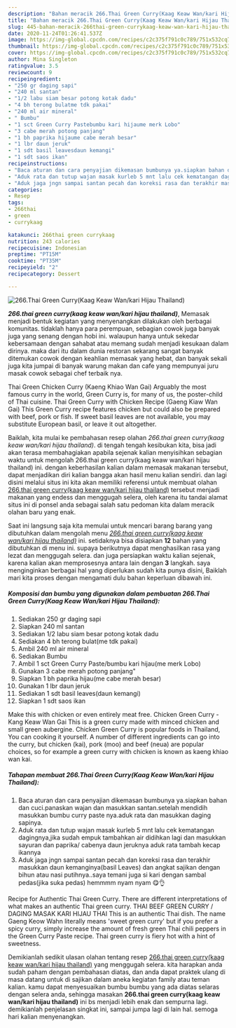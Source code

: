 ```yaml
---
description: "Bahan meracik 266.Thai Green Curry(Kaag Keaw Wan/kari Hijau Thailand), Lezat Sekali"
title: "Bahan meracik 266.Thai Green Curry(Kaag Keaw Wan/kari Hijau Thailand), Lezat Sekali"
slug: 445-bahan-meracik-266thai-green-currykaag-keaw-wan-kari-hijau-thailand-lezat-sekali
date: 2020-11-24T01:26:41.537Z
image: https://img-global.cpcdn.com/recipes/c2c375f791c0c789/751x532cq70/266thai-green-currykaag-keaw-wankari-hijau-thailand-foto-resep-utama.jpg
thumbnail: https://img-global.cpcdn.com/recipes/c2c375f791c0c789/751x532cq70/266thai-green-currykaag-keaw-wankari-hijau-thailand-foto-resep-utama.jpg
cover: https://img-global.cpcdn.com/recipes/c2c375f791c0c789/751x532cq70/266thai-green-currykaag-keaw-wankari-hijau-thailand-foto-resep-utama.jpg
author: Mina Singleton
ratingvalue: 3.5
reviewcount: 9
recipeingredient:
- "250 gr daging sapi"
- "240 ml santan"
- "1/2 labu siam besar potong kotak dadu"
- "4 bh terong bulatme tdk pakai"
- "240 ml air mineral"
- " Bumbu"
- "1 sct Green Curry Pastebumbu kari hijaume merk Lobo"
- "3 cabe merah potong panjang"
- "1 bh paprika hijaume cabe merah besar"
- "1 lbr daun jeruk"
- "1 sdt basil leavesdaun kemangi"
- "1 sdt saos ikan"
recipeinstructions:
- "Baca aturan dan cara penyajian dikemasan bumbunya ya.siapkan bahan dan cuci.panaskan wajan dan masukkan santan.setelah mendidih masukkan bumbu curry paste nya.aduk rata dan masukkan daging sapinya."
- "Aduk rata dan tutup wajan masak kurleb 5 mnt lalu cek kematangan dagingnya,jika sudah empuk tambahkan air didihkan lagi dan masukkan sayuran dan paprika/ cabenya daun jeruknya aduk rata tambah kecap ikannya"
- "Aduk jaga jngn sampai santan pecah dan koreksi rasa dan terakhir masukkan daun kemanginya(basil Leaves) dan angkat sajikan dengan bihun atau nasi putihnya..saya temani juga si kari dengan sambal pedas(jika suka pedas) hemmmm nyam nyam 😋👌"
categories:
- Resep
tags:
- 266thai
- green
- currykaag

katakunci: 266thai green currykaag 
nutrition: 243 calories
recipecuisine: Indonesian
preptime: "PT15M"
cooktime: "PT35M"
recipeyield: "2"
recipecategory: Dessert

---
```



![266.Thai Green Curry(Kaag Keaw Wan/kari Hijau Thailand)](https://img-global.cpcdn.com/recipes/c2c375f791c0c789/751x532cq70/266thai-green-currykaag-keaw-wankari-hijau-thailand-foto-resep-utama.jpg)

<b><i>266.thai green curry(kaag keaw wan/kari hijau thailand)</i></b>, Memasak menjadi bentuk kegiatan yang menyenangkan dilakukan oleh berbagai komunitas. tidaklah hanya para perempuan, sebagian cowok juga banyak juga yang senang dengan hobi ini. walaupun hanya untuk sekedar kebersamaan dengan sahabat atau memang sudah menjadi kesukaan dalam dirinya. maka dari itu dalam dunia restoran sekarang sangat banyak ditemukan cowok dengan keahlian memasak yang hebat, dan banyak sekali juga kita jumpai di banyak warung makan dan cafe yang mempunyai juru masak cowok sebagai chef terbaik nya.

Thai Green Chicken Curry (Kaeng Khiao Wan Gai) Arguably the most famous curry in the world, Green Curry is, for many of us, the poster-child of Thai cuisine. Thai Green Curry with Chicken Recipe (Gaeng Kiaw Wan Gai) This Green Curry recipe features chicken but could also be prepared with beef, pork or fish. If sweet basil leaves are not available, you may substitute European basil, or leave it out altogether.

Baiklah, kita mulai ke pembahasan resep olahan <i>266.thai green curry(kaag keaw wan/kari hijau thailand)</i>. di tengah tengah kesibukan kita, bisa jadi akan terasa membahagiakan apabila sejenak kalian menyisihkan sebagian waktu untuk mengolah 266.thai green curry(kaag keaw wan/kari hijau thailand) ini. dengan keberhasilan kalian dalam memasak makanan tersebut, dapat menjadikan diri kalian bangga akan hasil menu kalian sendiri. dan lagi disini melalui situs ini kita akan memiliki referensi untuk membuat olahan <u>266.thai green curry(kaag keaw wan/kari hijau thailand)</u> tersebut menjadi makanan yang endess dan menggugah selera, oleh karena itu tandai alamat situs ini di ponsel anda sebagai salah satu pedoman kita dalam meracik olahan baru yang enak.


Saat ini langsung saja kita memulai untuk mencari barang barang yang dibutuhkan dalam mengolah menu <u><i>266.thai green curry(kaag keaw wan/kari hijau thailand)</i></u> ini. setidaknya bisa disiapkan <b>12</b> bahan yang dibutuhkan di menu ini. supaya berikutnya dapat menghasilkan rasa yang lezat dan menggugah selera. dan juga persiapkan waktu kalian sejenak, karena kalian akan memprosesnya antara lain dengan <b>3</b> langkah. saya menginginkan berbagai hal yang diperlukan sudah kita punya disini, Baiklah mari kita proses dengan mengamati dulu bahan keperluan dibawah ini.

<!--inarticleads1-->

##### Komposisi dan bumbu yang digunakan dalam pembuatan 266.Thai Green Curry(Kaag Keaw Wan/kari Hijau Thailand):

1. Sediakan 250 gr daging sapi
1. Siapkan 240 ml santan
1. Sediakan 1/2 labu siam besar potong kotak dadu
1. Sediakan 4 bh terong bulat(me tdk pakai)
1. Ambil 240 ml air mineral
1. Sediakan  Bumbu
1. Ambil 1 sct Green Curry Paste/bumbu kari hijau(me merk Lobo)
1. Gunakan 3 cabe merah potong panjang&#34;
1. Siapkan 1 bh paprika hijau(me cabe merah besar)
1. Gunakan 1 lbr daun jeruk
1. Sediakan 1 sdt basil leaves(daun kemangi)
1. Siapkan 1 sdt saos ikan


Make this with chicken or even entirely meat free. Chicken Green Curry - Kang Keaw Wan Gai This is a green curry made with minced chicken and small green aubergine. Chicken Green Curry is popular foods in Thailand, You can cooking it yourself. A number of different ingredients can go into the curry, but chicken (kai), pork (moo) and beef (neua) are popular choices, so for example a green curry with chicken is known as kaeng khiao wan kai. 

<!--inarticleads2-->

##### Tahapan membuat 266.Thai Green Curry(Kaag Keaw Wan/kari Hijau Thailand):

1. Baca aturan dan cara penyajian dikemasan bumbunya ya.siapkan bahan dan cuci.panaskan wajan dan masukkan santan.setelah mendidih masukkan bumbu curry paste nya.aduk rata dan masukkan daging sapinya.
1. Aduk rata dan tutup wajan masak kurleb 5 mnt lalu cek kematangan dagingnya,jika sudah empuk tambahkan air didihkan lagi dan masukkan sayuran dan paprika/ cabenya daun jeruknya aduk rata tambah kecap ikannya
1. Aduk jaga jngn sampai santan pecah dan koreksi rasa dan terakhir masukkan daun kemanginya(basil Leaves) dan angkat sajikan dengan bihun atau nasi putihnya..saya temani juga si kari dengan sambal pedas(jika suka pedas) hemmmm nyam nyam 😋👌


Recipe for Authentic Thai Green Curry. There are different interpretations of what makes an authentic Thai green curry. THAI BEEF GREEN CURRY / DAGING MASAK KARI HIJAU THAI This is an authentic Thai dish. The name Gaeng Keow Wahn literally means &#39;sweet green curry&#39; but if you prefer a spicy curry, simply increase the amount of fresh green Thai chili peppers in the Green Curry Paste recipe. Thai green curry is fiery hot with a hint of sweetness. 

Demikianlah sedikit ulasan olahan tentang resep <u>266.thai green curry(kaag keaw wan/kari hijau thailand)</u> yang menggugah selera. kita harapkan anda sudah paham dengan pembahasan diatas, dan anda dapat praktek ulang di masa datang untuk di sajikan dalam aneka kegiatan family atau teman kalian. kamu dapat menyesuaikan bumbu bumbu yang ada diatas selaras dengan selera anda, sehingga masakan <b>266.thai green curry(kaag keaw wan/kari hijau thailand)</b> ini bs menjadi lebih enak dan sempurna lagi. demikianlah penjelasan singkat ini, sampai jumpa lagi di lain hal. semoga hari kalian menyenangkan.
